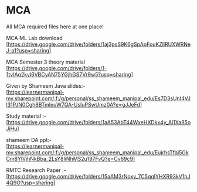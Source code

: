# MCA
All MCA required files here at one place!

MCA ML Lab download<br>
[https://drive.google.com/drive/folders/1aj3psS9K6gSpApFouKZllRUXWRNeJ-a1?usp=sharing]

MCA Semester 3 theory material<br>
[https://drive.google.com/drive/folders/1-1tvIAq2kyl6VBCyAN75YGjhGS7Vr9w5?usp=sharing]


Given by Shameem Java slides:-<br>
[https://learnermanipal-my.sharepoint.com/:f:/g/personal/ss_shameem_manipal_edu/Es7D3sUnI4VJl31PJN0Cgh8BTmleuW7QA-UsluPSwUmz0A?e=gJJeFd]


Study material :-<br>
[https://drive.google.com/drive/folders/1aA53AbT44WxeHXDkx4y_Al1Xa85oJiHu]


shameem DA ppt:- <br>
[https://learnermanipal-my.sharepoint.com/:f:/g/personal/ss_shameem_manipal_edu/EujrhsTfqi5GkCm8YlVjhNkBba_2LsY8IiNhMS2u197FvQ?e=Cv69c9]


RMTC Research Paper :-<br>
[https://drive.google.com/drive/folders/15aAM3rNoxv_7C5qqIYHXR93kV1hJ4Q9O?usp=sharing]

